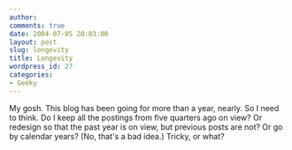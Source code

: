 ```yaml
---
author:
comments: true
date: 2004-07-05 20:03:00
layout: post
slug: longevity
title: Longevity
wordpress_id: 27
categories:
- Geeky
---
```


My gosh. This blog has been going for more than a year, nearly. So I need to think. Do I keep all the postings from five quarters ago on view? Or redesign so that the past year is on view, but previous posts are not? Or go by calendar years? (No, that's a bad idea.) Tricky, or what?
